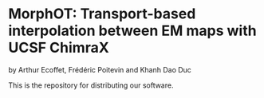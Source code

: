 # MorphOT: Transport-based interpolation between EM maps with UCSF ChimraX

by Arthur Ecoffet, Frédéric Poitevin and Khanh Dao Duc

This is the repository for distributing our software.
